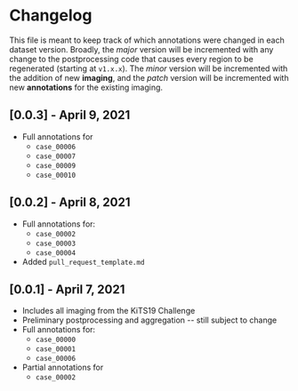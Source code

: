 # Changelog

This file is meant to keep track of which annotations were changed in each dataset version. Broadly, the *major* version will be incremented with any change to the postprocessing code that causes every region to be regenerated (starting at `v1.x.x`). The *minor* version will be incremented with the addition of new **imaging**, and the *patch* version will be incremented with new **annotations** for the existing imaging.

## [0.0.3] - April 9, 2021

- Full annotations for
  - `case_00006`
  - `case_00007`
  - `case_00009`
  - `case_00010`

## [0.0.2] - April 8, 2021

- Full annotations for:
  - `case_00002`
  - `case_00003`
  - `case_00004`
- Added `pull_request_template.md`

## [0.0.1] - April 7, 2021

- Includes all imaging from the KiTS19 Challenge
- Preliminary postprocessing and aggregation -- still subject to change
- Full annotations for:
  - `case_00000`
  - `case_00001`
  - `case_00006`
- Partial annotations for
  - `case_00002`
